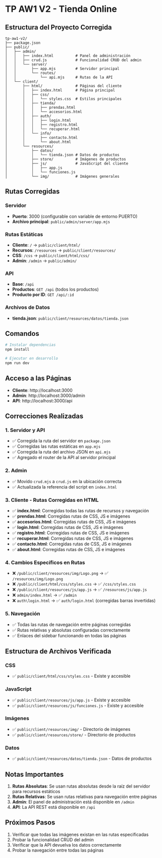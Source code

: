 # TP AW1 V2 - Tienda Online

## Estructura del Proyecto Corregida

```
tp-aw1-v2/
├── package.json
├── public/
│   ├── admin/
│   │   ├── index.html          # Panel de administración
│   │   ├── crud.js             # Funcionalidad CRUD del admin
│   │   └── server/
│   │       ├── app.mjs         # Servidor principal
│   │       └── routes/
│   │           └── api.mjs     # Rutas de la API
│   └── client/
│       ├── html/               # Páginas del cliente
│       │   ├── index.html      # Página principal
│       │   ├── css/
│       │   │   └── styles.css  # Estilos principales
│       │   ├── tienda/
│       │   │   ├── prendas.html
│       │   │   └── accesorios.html
│       │   ├── auth/
│       │   │   ├── login.html
│       │   │   ├── registro.html
│       │   │   └── recuperar.html
│       │   └── info/
│       │       ├── contacto.html
│       │       └── about.html
│       └── resources/
│           ├── datos/
│           │   └── tienda.json # Datos de productos
│           ├── store/          # Imágenes de productos
│           ├── js/             # JavaScript del cliente
│           │   ├── app.js
│           │   └── funciones.js
│           └── img/            # Imágenes generales
```

## Rutas Corregidas

### Servidor
- **Puerto**: 3000 (configurable con variable de entorno PUERTO)
- **Archivo principal**: `public/admin/server/app.mjs`

### Rutas Estáticas
- **Cliente**: `/` → `public/client/html/`
- **Recursos**: `/resources` → `public/client/resources/`
- **CSS**: `/css` → `public/client/html/css/`
- **Admin**: `/admin` → `public/admin/`

### API
- **Base**: `/api`
- **Productos**: `GET /api` (todos los productos)
- **Producto por ID**: `GET /api/:id`

### Archivos de Datos
- **tienda.json**: `public/client/resources/datos/tienda.json`

## Comandos

```bash
# Instalar dependencias
npm install

# Ejecutar en desarrollo
npm run dev
```

## Acceso a las Páginas

- **Cliente**: http://localhost:3000
- **Admin**: http://localhost:3000/admin
- **API**: http://localhost:3000/api

## Correcciones Realizadas

### 1. Servidor y API
- ✅ Corregida la ruta del servidor en `package.json`
- ✅ Corregidas las rutas estáticas en `app.mjs`
- ✅ Corregida la ruta del archivo JSON en `api.mjs`
- ✅ Agregado el router de la API al servidor principal

### 2. Admin
- ✅ Movido `crud.mjs` a `crud.js` en la ubicación correcta
- ✅ Actualizada la referencia del script en `index.html`

### 3. Cliente - Rutas Corregidas en HTML
- ✅ **index.html**: Corregidas todas las rutas de recursos y navegación
- ✅ **prendas.html**: Corregidas rutas de CSS, JS e imágenes
- ✅ **accesorios.html**: Corregidas rutas de CSS, JS e imágenes
- ✅ **login.html**: Corregidas rutas de CSS, JS e imágenes
- ✅ **registro.html**: Corregidas rutas de CSS, JS e imágenes
- ✅ **recuperar.html**: Corregidas rutas de CSS, JS e imágenes
- ✅ **contacto.html**: Corregidas rutas de CSS, JS e imágenes
- ✅ **about.html**: Corregidas rutas de CSS, JS e imágenes

### 4. Cambios Específicos en Rutas
- ❌ `/public/client/resources/img/Logo.png` → ✅ `/resources/img/Logo.png`
- ❌ `/public/client/html/css/styles.css` → ✅ `/css/styles.css`
- ❌ `/public/client/resources/js/app.js` → ✅ `/resources/js/app.js`
- ❌ `admin/index.html` → ✅ `/admin`
- ❌ `auth\login.html` → ✅ `auth/login.html` (corregidas barras invertidas)

### 5. Navegación
- ✅ Todas las rutas de navegación entre páginas corregidas
- ✅ Rutas relativas y absolutas configuradas correctamente
- ✅ Enlaces del sidebar funcionando en todas las páginas

## Estructura de Archivos Verificada

### CSS
- ✅ `public/client/html/css/styles.css` - Existe y accesible

### JavaScript
- ✅ `public/client/resources/js/app.js` - Existe y accesible
- ✅ `public/client/resources/js/funciones.js` - Existe y accesible

### Imágenes
- ✅ `public/client/resources/img/` - Directorio de imágenes
- ✅ `public/client/resources/store/` - Directorio de productos

### Datos
- ✅ `public/client/resources/datos/tienda.json` - Datos de productos

## Notas Importantes

1. **Rutas Absolutas**: Se usan rutas absolutas desde la raíz del servidor para recursos estáticos
2. **Rutas Relativas**: Se usan rutas relativas para navegación entre páginas
3. **Admin**: El panel de administración está disponible en `/admin`
4. **API**: La API REST está disponible en `/api`

## Próximos Pasos

1. Verificar que todas las imágenes existan en las rutas especificadas
2. Probar la funcionalidad CRUD del admin
3. Verificar que la API devuelva los datos correctamente
4. Probar la navegación entre todas las páginas 